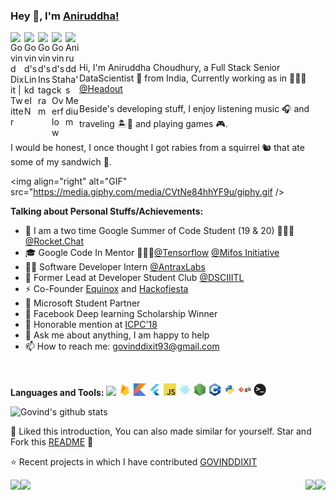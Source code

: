 ### Hey 👋, I'm [Aniruddha!](https://govinddixit.github.io/)


<a href="https://twitter.com/GOVINDDIXIT05">
  <img align="left" alt="Govind Dixit | Twitter" width="22px" src="https://cdn.jsdelivr.net/npm/simple-icons@v3/icons/twitter.svg" />
</a>
<a href="https://www.linkedin.com/in/govind-dixit-58708413a">
  <img align="left" alt="Govind's LinkdeIN" width="22px" src="https://cdn.jsdelivr.net/npm/simple-icons@v3/icons/linkedin.svg" />
</a>
<a href="https://www.instagram.com/govind__dixit">
  <img align="left" alt="Govind's Instagram" width="22px" src="https://cdn.jsdelivr.net/npm/simple-icons@v3/icons/instagram.svg" />
</a>
<a href="https://stackoverflow.com/users/8549281/govind-dixit/">
  <img align="left" alt="Govind's StackOverflow" width="22px" src="https://cdn.jsdelivr.net/npm/simple-icons@v3/icons/stackoverflow.svg" />
</a>
<a href="https://medium.com/@aniruddha.choudhury94">
  <img align="left" alt="Aniruddha's Medium" width="22px" src="https://cdn.jsdelivr.net/npm/simple-icons@v3/icons/medium.svg" />
</a>
<br />
<br />

Hi, I'm Aniruddha Choudhury, a Full Stack Senior DataScientist 🚀 from India, Currently working as in 🙍🏽‍♂️ [@Headout](https://www.publicissapient.com/) 

Beside's developing stuff, I enjoy listening music 🎧 and traveling 🏝️🗻 and playing games 🎮.

I would be honest, I once thought I got rabies from a squirrel 🐿️ that ate some of my sandwich 🥪.

  <img align="right" alt="GIF" src="https://media.giphy.com/media/CVtNe84hhYF9u/giphy.gif />


**Talking about Personal Stuffs/Achievements:**

- 🥇 I am a two time Google Summer of Code Student (19 & 20)  👨🏽‍💻 [@Rocket.Chat](https://rocket.chat/)
- 🎓 Google Code In Mentor 👨🏽‍💼[@Tensorflow](https://www.tensorflow.org/) [@Mifos Initiative](https://mifos.org/) 
- 👨‍💻 Software Developer Intern [@AntraxLabs](https://www.antraxlabs.com/)
- 🌱 Former Lead at Developer Student Club [@DSCIIITL](http://dsciiitl.com/)
- ⚡️ Co-Founder [Equinox](http://equinox-iiitl.tech/) and [Hackofiesta](https://github.com/hackofiesta)
- 🤝 Microsoft Student Partner 
- 🥇 Facebook Deep learning Scholarship Winner
- :triangular_flag_on_post: Honorable mention at [ICPC'18](https://drive.google.com/file/d/1pNBPt9LTUPkG4xfAa52-Mxe06GZjCeuW/view)
- 💬 Ask me about anything, I am happy to help
- 📫 How to reach me: govinddixit93@gmail.com

&nbsp;

**Languages and Tools:**
<code><img height="20" src="https://raw.githubusercontent.com/github/explore/80688e429a7d4ef2fca1e82350fe8e3517d3494d/topics/android/android.png"></code>
<code><img height="20" src="https://raw.githubusercontent.com/github/explore/80688e429a7d4ef2fca1e82350fe8e3517d3494d/topics/firebase/firebase.png"></code>
<code><img height="20" src="https://raw.githubusercontent.com/github/explore/80688e429a7d4ef2fca1e82350fe8e3517d3494d/topics/kotlin/kotlin.png"></code>
<code><img height="20" src="https://raw.githubusercontent.com/github/explore/80688e429a7d4ef2fca1e82350fe8e3517d3494d/topics/flutter/flutter.png"></code>
<code><img height="20" src="https://raw.githubusercontent.com/github/explore/80688e429a7d4ef2fca1e82350fe8e3517d3494d/topics/javascript/javascript.png"></code>
<code><img height="20" src="https://raw.githubusercontent.com/github/explore/80688e429a7d4ef2fca1e82350fe8e3517d3494d/topics/react/react.png"></code>
<code><img height="20" src="https://raw.githubusercontent.com/github/explore/80688e429a7d4ef2fca1e82350fe8e3517d3494d/topics/nodejs/nodejs.png"></code>
<code><img height="20" src="https://raw.githubusercontent.com/github/explore/80688e429a7d4ef2fca1e82350fe8e3517d3494d/topics/cpp/cpp.png"></code>
<code><img height="20" src="https://raw.githubusercontent.com/github/explore/80688e429a7d4ef2fca1e82350fe8e3517d3494d/topics/python/python.png"></code>
<code><img height="20" src="https://raw.githubusercontent.com/github/explore/80688e429a7d4ef2fca1e82350fe8e3517d3494d/topics/git/git.png"></code>
<code><img height="20" src="https://raw.githubusercontent.com/github/explore/80688e429a7d4ef2fca1e82350fe8e3517d3494d/topics/terminal/terminal.png"></code>


![Govind's github stats](https://github-readme-stats.vercel.app/api?username=GOVINDDIXIT&show_icons=true&hide_border=true)

:pushpin: Liked this introduction, You can also made similar for yourself. Star and Fork this [README](https://github.com/GOVINDDIXIT/GOVINDDIXIT) :pencil:

⭐️ Recent projects in which I have contributed [GOVINDDIXIT](https://github.com/GOVINDDIXIT)


<a href="https://github.com/RocketChat/Rocket.Chat.ReactNative">
  <img align="left" src="https://github-readme-stats.vercel.app/api/pin/?username=RocketChat&repo=Rocket.Chat.ReactNative" />
</a>

<a href="https://github.com/RocketChat/Rocket.Chat.Android">
  <img align="right" src="https://github-readme-stats.vercel.app/api/pin/?username=RocketChat&repo=Rocket.Chat.Android" />
</a>

<a href="https://github.com/GOVINDDIXIT/chronos-localiser">
  <img align="left" src="https://github-readme-stats.vercel.app/api/pin/?username=GOVINDDIXIT&repo=chronos-localiser" />
</a>

<a href="https://github.com/GOVINDDIXIT/Speaking-Silence">
  <img align="right" src="https://github-readme-stats.vercel.app/api/pin/?username=GOVINDDIXIT&repo=Speaking-Silence" />
</a>


